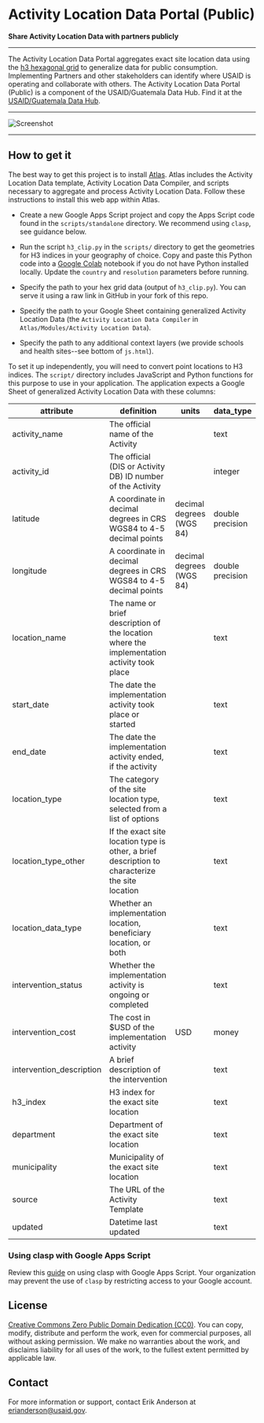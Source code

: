 # Activity Location Data Portal (Public)

**Share Activity Location Data with partners publicly**

---

The Activity Location Data Portal aggregates exact site location data using the [h3 hexagonal grid](https://h3geo.org/) to generalize data for public consumption. Implementing Partners and other stakeholders can identify where USAID is operating and collaborate with others. The Activity Location Data Portal (Public) is a component of the USAID/Guatemala Data Hub. Find it at the [USAID/Guatemala Data Hub](https://sites.google.com/usaid.gov/guatemaladatahub).

---

![Screenshot](https://storage.googleapis.com/ei-dev-assets/assets/chrome_b3BqXZ8jMi.gif)

---

## How to get it

The best way to get this project is to install [Atlas](https://github.com/eanderson-ei/gtm-dms-alpha). Atlas includes the Activity Location Data template, Activity Location Data Compiler, and scripts necessary to aggregate and process Activity Location Data. Follow these instructions to install this web app within Atlas.

* Create a new Google Apps Script project and copy the Apps Script code found in the `scripts/standalone` directory. We recommend using `clasp`, see guidance below.

* Run the script `h3_clip.py` in the `scripts/` directory to get the geometries for H3 indices in your geography of choice. Copy and paste this Python code into a [Google Colab](https://colab.research.google.com/) notebook if you do not have Python installed locally. Update the `country` and `resolution` parameters before running. 
* Specify the path to your hex grid data (output of `h3_clip.py`). You can serve it using a raw link in GitHub in your fork of this repo.
* Specify the path to your Google Sheet containing generalized Activity Location Data (the `Activity Location Data Compiler` in `Atlas/Modules/Activity Location Data`). 
* Specify the path to any additional context layers (we provide schools and health sites--see bottom of `js.html`).

To set it up independently, you will need to convert point locations to H3 indices. The `script/` directory includes JavaScript and Python functions for this purpose to use in your application. The application expects a Google Sheet of generalized Activity Location Data with these columns:

| attribute                | definition                                                   | units                    | data_type        |
| ------------------------ | ------------------------------------------------------------ | ------------------------ | ---------------- |
| activity_name            | The official name of the Activity                            |                          | text             |
| activity_id              | The official (DIS or Activity DB) ID number of the Activity  |                          | integer          |
| latitude                 | A coordinate in decimal degrees in CRS WGS84 to 4-5 decimal points | decimal degrees (WGS 84) | double precision |
| longitude                | A coordinate in decimal degrees in CRS WGS84 to 4-5 decimal points | decimal degrees (WGS 84) | double precision |
| location_name            | The name or brief description of the location where the implementation activity took place |                          | text             |
| start_date               | The date the implementation activity took place or started   |                          | text             |
| end_date                 | The date the implementation activity ended, if the activity  |                          | text             |
| location_type            | The category of the site location type, selected from a list of options |                          | text             |
| location_type_other      | If the exact site location type is other, a brief description to characterize the site location |                          | text             |
| location_data_type       | Whether an implementation location, beneficiary location, or both |                          | text             |
| intervention_status      | Whether the implementation activity is ongoing or completed  |                          | text             |
| intervention_cost        | The cost in $USD of the implementation activity              | USD                      | money            |
| intervention_description | A brief description of the intervention                      |                          | text             |
| h3_index                 | H3 index for the exact site location                         |                          | text             |
| department               | Department of the exact site location                        |                          | text             |
| municipality             | Municipality of the exact site location                      |                          | text             |
| source                   | The URL of the Activity Template                             |                          | text             |
| updated                  | Datetime last updated                                        |                          | text             |

### Using clasp with Google Apps Script

Review this [guide](https://developers.google.com/apps-script/guides/clasp) on using clasp with Google Apps Script. Your organization may prevent the use of `clasp` by restricting access to your Google account.

## License

[Creative Commons Zero Public Domain Dedication (CC0)](https://creativecommons.org/publicdomain/zero/1.0/). You can copy, modify, distribute and perform the work, even for commercial purposes, all without asking permission. We make no warranties about the work, and disclaims liability for all uses of the work, to the fullest extent permitted by applicable law.

## Contact

For more information or support, contact Erik Anderson at <erianderson@usaid.gov>.



